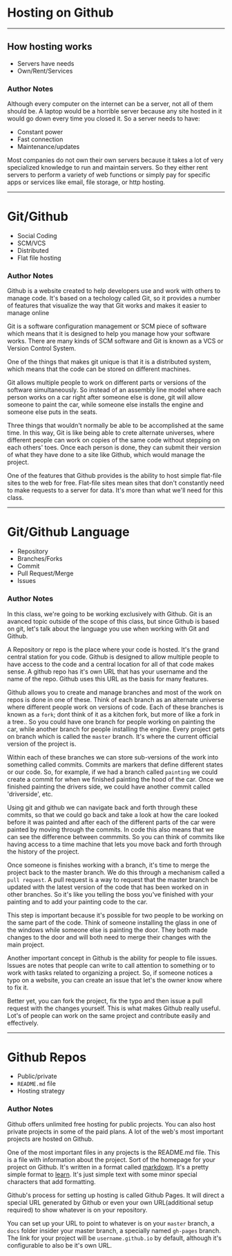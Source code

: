 <!-- .slide: data-state="title" -->
# Hosting on Github

---

## How hosting works

- Servers have needs
- Own/Rent/Services

### Author Notes

Although every computer on the internet can be a server, not all of them should be. A laptop would be a horrible server because any site hosted in it would go down every time you closed it. So a server needs to have:

- Constant power
- Fast connection
- Maintenance/updates

Most companies do not own their own servers because it takes a lot of very specialized knowledge to run and maintain servers. So they either rent servers to perform a variety of web functions or simply pay for specific apps or services like email, file storage, or http hosting.

---

# Git/Github

- Social Coding
- SCM/VCS
- Distributed
- Flat file hosting

### Author Notes

Github is a website created to help developers use and work with others to manage code. It's based on a techology called Git, so it provides a number of features that visualize the way that Git works and makes it easier to manage online

Git is a software configuration management or SCM piece of software which means that it is designed to help you manage how your software works. There are many kinds of SCM software and Git is known as a VCS or Version Control System.

One of the things that makes git unique is that it is a distributed system, which means that the code can be stored on different machines.

Git allows multiple people to work on different parts or versions of the software simultaneously. So instead of an assembly line model where each person works on a car right after someone else is done, git will allow someone to paint the car, while someone else installs the engine and someone else puts in the seats. 

Three things that wouldn't normally be able to be accomplished at the same time. In this way, Git is like being able to crete alternate universes, where different people can work on copies of the same code without stepping on each others' toes. Once each person is done, they can submit their version of what they have done to a site like Github, which would manage the project.

One of the features that Github provides is the ability to host simple flat-file sites to the web for free. Flat-file sites mean sites that don't constantly need to make requests to a server for data. It's more than what we'll need for this class.


---

# Git/Github Language
- Repository
- Branches/Forks
- Commit
- Pull Request/Merge
- Issues

### Author Notes

In this class, we're going to be working exclusively with Github. Git is an avanced topic outside of the scope of this class, but since Github is based on git, let's talk about the language you use when working with Git and Github.

A Repository or repo is the place where your code is hosted. It's the grand central station for you code. Github is designed to allow multiple people to have access to the code and a central location for all of that code makes sense. A github repo has it's own URL that has your username and the name of the repo. Github uses this URL as the basis for many features.

Github allows you to create and manage branches and most of the work on repos is done in one of these. Think of each branch as an alternate universe where different people work on versions of code. Each of these branches is known as a `fork`; dont think of it as a kitchen fork, but more of like a fork in a tree.. So you could have one branch for people working on painting the car, while another branch for people installing the engine. Every project gets on branch which is called the `master` branch. It's where the current official version of the project is.

Within each of these branches we can store sub-versions of the work into something called commits. Commits are markers that define different states or our code. So, for example, if we had a branch called `painting` we could create a commit for when we finished painting the hood of the car. Once we finished painting the drivers side, we could have another commit called 'driverside', etc.

Using git and github we can navigate back and forth through these commits, so that we could go back and take a look at how the care looked before it was painted and after each of the different parts of the car were painted by moving through the commits. In code this also means that we can see the difference between commmits. So you can think of commits like having access to a time machine that lets you move back and forth through the history of the project.

Once someone is finishes working with a branch, it's time to merge the project back to the master branch. We do this through a mechanism called a `pull request`. A pull request is a way to request that the master branch be updated with the latest version of the code that has been worked on in other branches. So it's like you telling the boss you've finished with your painting and to add your painting code to the car.

This step is important because it's possible for two people to be working on the same part of the code. Think of someone installing the glass in one of the windows while someone else is painting the door. They both made changes to the door and will both need to merge their changes with the main project.

Another important concept in Github is the ability for people to file issues. Issues are notes that people can write to call attention to something or to work with tasks related to organizing a project. So, if someone notices a typo on a website, you can create an issue that let's the owner know where to fix it.

Better yet, you can fork the project, fix the typo and then issue a pull request with the changes yourself. This is what makes Github really useful. Lot's of people can work on the same project and contribute easily and effectively.

---

# Github Repos

- Public/private
- `README.md` file
- Hosting strategy

### Author Notes

Github offers unlimited free hosting for public projects. You can also host private projects in some of the paid plans. A lot of the web's most important projects are hosted on Github.

One of the most important files in any projects is the README.md file. This is a file with information about the project. Sort of the homepage for your project on Github. It's written in a format called [markdown](https://guides.github.com/features/mastering-markdown/). It's a pretty simple format to [learn](https://www.lynda.com/Web-Development-tutorials/Up-Running-Markdown/438888-2.html). It's just simple text with some minor special characters that add formatting.

Github's process for setting up hosting is called Github Pages. It will direct a special URL generated by Github or even your own URL(additional setup required) to show whatever is on your repository.

You can set up your URL to point to whatever is on your `master` branch, a `docs` folder insider your master branch, a specially named `gh-pages` branch. The link for your project will be `username.github.io` by default, although it's configurable to also be it's own URL.